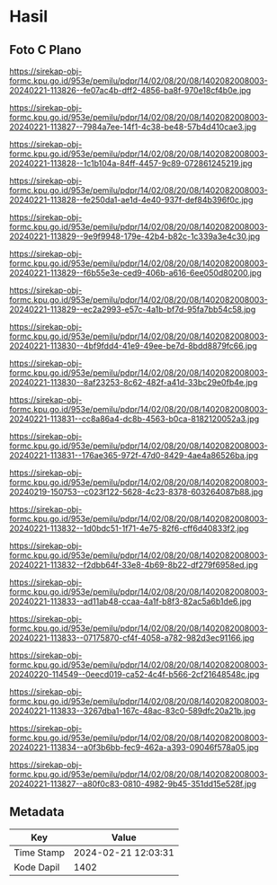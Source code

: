 # Hasil

## Foto C Plano

https://sirekap-obj-formc.kpu.go.id/953e/pemilu/pdpr/14/02/08/20/08/1402082008003-20240221-113826--fe07ac4b-dff2-4856-ba8f-970e18cf4b0e.jpg

https://sirekap-obj-formc.kpu.go.id/953e/pemilu/pdpr/14/02/08/20/08/1402082008003-20240221-113827--7984a7ee-14f1-4c38-be48-57b4d410cae3.jpg

https://sirekap-obj-formc.kpu.go.id/953e/pemilu/pdpr/14/02/08/20/08/1402082008003-20240221-113828--1c1b104a-84ff-4457-9c89-072861245219.jpg

https://sirekap-obj-formc.kpu.go.id/953e/pemilu/pdpr/14/02/08/20/08/1402082008003-20240221-113828--fe250da1-ae1d-4e40-937f-def84b396f0c.jpg

https://sirekap-obj-formc.kpu.go.id/953e/pemilu/pdpr/14/02/08/20/08/1402082008003-20240221-113829--9e9f9948-179e-42b4-b82c-1c339a3e4c30.jpg

https://sirekap-obj-formc.kpu.go.id/953e/pemilu/pdpr/14/02/08/20/08/1402082008003-20240221-113829--f6b55e3e-ced9-406b-a616-6ee050d80200.jpg

https://sirekap-obj-formc.kpu.go.id/953e/pemilu/pdpr/14/02/08/20/08/1402082008003-20240221-113829--ec2a2993-e57c-4a1b-bf7d-95fa7bb54c58.jpg

https://sirekap-obj-formc.kpu.go.id/953e/pemilu/pdpr/14/02/08/20/08/1402082008003-20240221-113830--4bf9fdd4-41e9-49ee-be7d-8bdd8879fc66.jpg

https://sirekap-obj-formc.kpu.go.id/953e/pemilu/pdpr/14/02/08/20/08/1402082008003-20240221-113830--8af23253-8c62-482f-a41d-33bc29e0fb4e.jpg

https://sirekap-obj-formc.kpu.go.id/953e/pemilu/pdpr/14/02/08/20/08/1402082008003-20240221-113831--cc8a86a4-dc8b-4563-b0ca-8182120052a3.jpg

https://sirekap-obj-formc.kpu.go.id/953e/pemilu/pdpr/14/02/08/20/08/1402082008003-20240221-113831--176ae365-972f-47d0-8429-4ae4a86526ba.jpg

https://sirekap-obj-formc.kpu.go.id/953e/pemilu/pdpr/14/02/08/20/08/1402082008003-20240219-150753--c023f122-5628-4c23-8378-603264087b88.jpg

https://sirekap-obj-formc.kpu.go.id/953e/pemilu/pdpr/14/02/08/20/08/1402082008003-20240221-113832--1d0bdc51-1f71-4e75-82f6-cff6d40833f2.jpg

https://sirekap-obj-formc.kpu.go.id/953e/pemilu/pdpr/14/02/08/20/08/1402082008003-20240221-113832--f2dbb64f-33e8-4b69-8b22-df279f6958ed.jpg

https://sirekap-obj-formc.kpu.go.id/953e/pemilu/pdpr/14/02/08/20/08/1402082008003-20240221-113833--ad11ab48-ccaa-4a1f-b8f3-82ac5a6b1de6.jpg

https://sirekap-obj-formc.kpu.go.id/953e/pemilu/pdpr/14/02/08/20/08/1402082008003-20240221-113833--07175870-cf4f-4058-a782-982d3ec91166.jpg

https://sirekap-obj-formc.kpu.go.id/953e/pemilu/pdpr/14/02/08/20/08/1402082008003-20240220-114549--0eecd019-ca52-4c4f-b566-2cf21648548c.jpg

https://sirekap-obj-formc.kpu.go.id/953e/pemilu/pdpr/14/02/08/20/08/1402082008003-20240221-113833--3267dba1-167c-48ac-83c0-589dfc20a21b.jpg

https://sirekap-obj-formc.kpu.go.id/953e/pemilu/pdpr/14/02/08/20/08/1402082008003-20240221-113834--a0f3b6bb-fec9-462a-a393-09046f578a05.jpg

https://sirekap-obj-formc.kpu.go.id/953e/pemilu/pdpr/14/02/08/20/08/1402082008003-20240221-113827--a80f0c83-0810-4982-9b45-351dd15e528f.jpg


## Metadata

| Key        | Value               |
| ---------- | ------------------- |
| Time Stamp | 2024-02-21 12:03:31 |
| Kode Dapil | 1402                |



